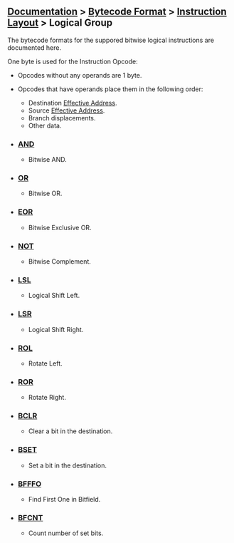 ## [Documentation](../README.md) > [Bytecode Format](./README.md) > [Instruction Layout](./Instructions.md) > Logical Group

The bytecode formats for the suppored bitwise logical instructions are documented here.

One byte is used for the Instruction Opcode:

* Opcodes without any operands are 1 byte.
* Opcodes that have operands place them in the following order:
    - Destination [Effective Address](EffectiveAddress.md).
    - Source [Effective Address](EffectiveAddress.md).
    - Branch displacements.
    - Other data.

* ### [AND](./op/l_01.md)
    - Bitwise AND.
* ### [OR](./op/l_02.md)
    - Bitwise OR.
* ### [EOR](./op/l_03.md)
    - Bitwise Exclusive OR.
* ### [NOT](./op/l_04.md)
    - Bitwise Complement.
* ### [LSL](./op/l_05.md)
    - Logical Shift Left.
* ### [LSR](./op/l_06.md)
    - Logical Shift Right.
* ### [ROL](./op/l_07.md)
    - Rotate Left.
* ### [ROR](./op/l_08.md)
    - Rotate Right.
* ### [BCLR](./op/l_09.md)
    - Clear a bit in the destination.
* ### [BSET](./op/l_10.md)
    - Set a bit in the destination.
* ### [BFFFO](./op/l_11.md)
    - Find First One in Bitfield.
* ### [BFCNT](./op/l_12.md)
    - Count number of set bits.

